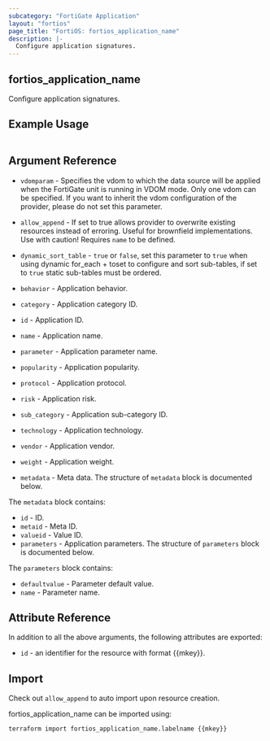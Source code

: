 ```yaml
---
subcategory: "FortiGate Application"
layout: "fortios"
page_title: "FortiOS: fortios_application_name"
description: |-
  Configure application signatures.
---
```


## fortios_application_name
Configure application signatures.

## Example Usage

```hcl

```

## Argument Reference
* `vdomparam` - Specifies the vdom to which the data source will be applied when the FortiGate unit is running in VDOM mode. Only one vdom can be specified. If you want to inherit the vdom configuration of the provider, please do not set this parameter.
* `allow_append` - If set to true allows provider to overwrite existing resources instead of erroring. Useful for brownfield implementations. Use with caution! Requires `name` to be defined.
* `dynamic_sort_table` - `true` or `false`, set this parameter to `true` when using dynamic for_each + toset to configure and sort sub-tables, if set to `true` static sub-tables must be ordered.

* `behavior` - Application behavior.
* `category` - Application category ID.
* `id` - Application ID.
* `name` - Application name.
* `parameter` - Application parameter name.
* `popularity` - Application popularity.
* `protocol` - Application protocol.
* `risk` - Application risk.
* `sub_category` - Application sub-category ID.
* `technology` - Application technology.
* `vendor` - Application vendor.
* `weight` - Application weight.
* `metadata` - Meta data. The structure of `metadata` block is documented below.

The `metadata` block contains:

* `id` - ID.
* `metaid` - Meta ID.
* `valueid` - Value ID.
* `parameters` - Application parameters. The structure of `parameters` block is documented below.

The `parameters` block contains:

* `defaultvalue` - Parameter default value.
* `name` - Parameter name.

## Attribute Reference

In addition to all the above arguments, the following attributes are exported:
* `id` - an identifier for the resource with format {{mkey}}.

## Import

Check out `allow_append` to auto import upon resource creation.

fortios_application_name can be imported using:
```sh
terraform import fortios_application_name.labelname {{mkey}}
```
